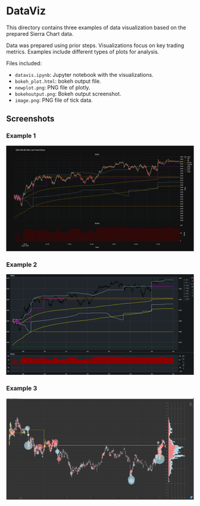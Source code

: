 # DataViz

This directory contains three examples of data visualization based on the prepared Sierra Chart data.

Data was prepared using prior steps.
Visualizations focus on key trading metrics.
Examples include different types of plots for analysis.

Files included:
- `datavis.ipynb`: Jupyter notebook with the visualizations.
- `bokeh_plot.html`: bokeh output file.
- `newplot.png`: PNG file of plotly.
- `bokehoutput.png`: Bokeh output screenshot.
- `image.png`: PNG file of tick data.


## Screenshots

### Example 1
![Plotly Output](newplot.png)

### Example 2
![Bokeh Output](bokehoutput.png)

### Example 3
![Tick Data Plot](image.png)
